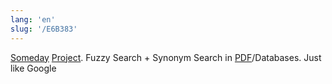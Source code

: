 ```yaml
---
lang: 'en'
slug: '/E6B383'
---
```


[Someday](./../.././docs/pages/Someday.md) [Project](./../.././docs/pages/Project.md). Fuzzy Search + Synonym Search in [PDF](./../.././docs/pages/PDF.md)/Databases. Just like Google

<head>
  <html lang="en-US"/>
</head>
